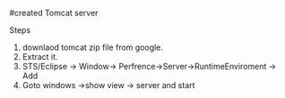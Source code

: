 #created Tomcat server

Steps
1. downlaod tomcat zip file from google.
2. Extract it.
3. STS/Eclipse -> Window-> Perfrence->Server->RuntimeEnviroment -> Add
4. Goto windows ->show view -> server and start